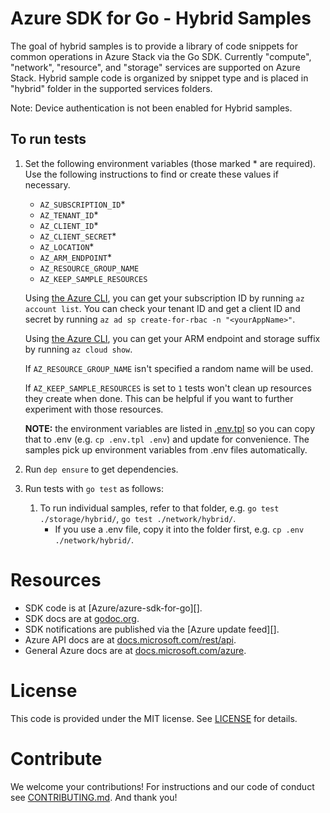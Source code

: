 # Azure SDK for Go - Hybrid Samples 

The goal of hybrid samples is to provide a library of code snippets for common
operations in Azure Stack via the Go SDK. Currently "compute", "network", 
"resource", and "storage" services are supported on Azure Stack. 
Hybrid sample code is organized by snippet type and is placed in "hybrid" folder
in the supported services folders.

Note: Device authentication is not been enabled for Hybrid samples. 

## To run tests

1. Set the following environment variables (those marked * are required). Use
the following instructions to find or create these values if necessary.

    * `AZ_SUBSCRIPTION_ID`*
    * `AZ_TENANT_ID`*
    * `AZ_CLIENT_ID`*
    * `AZ_CLIENT_SECRET`*
    * `AZ_LOCATION`*
    * `AZ_ARM_ENDPOINT`*
    * `AZ_RESOURCE_GROUP_NAME`
    * `AZ_KEEP_SAMPLE_RESOURCES`

    Using [the Azure CLI][azure-cli], you can get your subscription ID by running `az account
    list`. You can check your tenant ID and get a client ID and secret by
    running `az ad sp create-for-rbac -n "<yourAppName>"`.

    Using [the Azure CLI][azure-cli], you can get your ARM endpoint and storage suffix by running
    `az cloud show`.   

    If `AZ_RESOURCE_GROUP_NAME` isn't specified a random name will be used.

    If `AZ_KEEP_SAMPLE_RESOURCES` is set to `1` tests won't clean up resources
    they create when done. This can be helpful if you want to further experiment
    with those resources.

    **NOTE:** the environment variables are listed in [.env.tpl](./.env.tpl)
    so you can copy that to .env (e.g. `cp .env.tpl .env`) and update for
    convenience. The samples pick up environment variables from .env files
    automatically.

1. Run `dep ensure` to get dependencies.
1. Run tests with `go test` as follows:

    1. To run individual samples, refer to that folder, e.g. `go test ./storage/hybrid/`, `go test ./network/hybrid/`.
        * If you use a .env file, copy it into the folder first, e.g. `cp .env ./network/hybrid/`.
    
# Resources

- SDK code is at [Azure/azure-sdk-for-go][].
- SDK docs are at [godoc.org](https://godoc.org/github.com/Azure/azure-sdk-for-go/).
- SDK notifications are published via the [Azure update feed][].
- Azure API docs are at [docs.microsoft.com/rest/api](https://docs.microsoft.com/rest/api/).
- General Azure docs are at [docs.microsoft.com/azure](https://docs.microsoft.com/azure).

# License

This code is provided under the MIT license. See [LICENSE][] for details.

# Contribute

We welcome your contributions! For instructions and our code of conduct see [CONTRIBUTING.md][]. And thank you!

[azure-cli]: https://github.com/Azure/azure-cli
[LICENSE]: ./LICENSE.md
[CONTRIBUTING.md]: ./CONTRIBUTING.md
